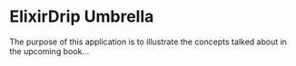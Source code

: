 # ElixirDrip Umbrella

The purpose of this application is to illustrate the concepts talked about in the upcoming book...

